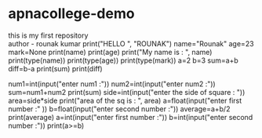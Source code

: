 # apnacollege-demo
this is my first repository
<br>
author - rounak kumar
print("HELLO ", "ROUNAK")
name="Rounak"
age=23
mark=None
print(name)
print(age)
print("My name is : ", name)
print(type(name))
print(type(age))
print(type(mark))
a=2
b=3
sum=a+b
diff=b-a
print(sum)
print(diff)


num1=int(input("enter num1 :"))
num2=int(input("enter num2 :"))
sum=num1+num2
print(sum) 
side=int(input("enter the side of square : "))
area=side*side
print("area of the sq is : ", area) 
a=float(input("enter first number :" ))
b=float(input("enter second number :"))
average=a+b/2
print(average)
a=int(input("enter first number :"))
b=int(input("enter second number :"))
print(a>=b)
